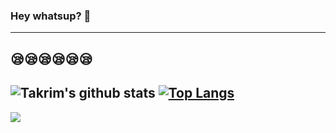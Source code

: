 ### Hey whatsup? 👋
---
😪😪😪😪😪😪
---

![Takrim's github stats](https://github-readme-stats.vercel.app/api?username=tajultonim&count_private=true&show_icons=true)
[![Top Langs](https://github-readme-stats.vercel.app/api/top-langs/?username=tajultonim&langs_count=8&layout=compact)](https://github.com/tajultonim)
---
![](https://komarev.com/ghpvc/?username=tajultonim&color=blue)



